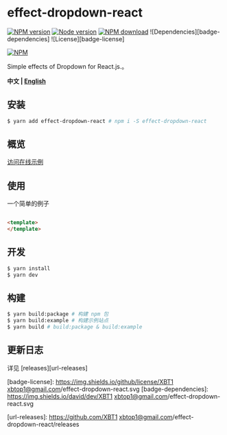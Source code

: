 # effect-dropdown-react

[![NPM version][badge-npm-version]][url-npm]
[![Node version][badge-node-version]][url-npm]
[![NPM download][badge-npm-download]][url-npm]
![Dependencies][badge-dependencies]
![License][badge-license]

[![NPM][image-npm]][url-npm]

Simple effects of Dropdown for React.js.。

**中文 | [English](./README_en.md)**

## 安装

```bash
$ yarn add effect-dropdown-react # npm i -S effect-dropdown-react
```

## 概览

[访问在线示例]()

## 使用

一个简单的例子

```javascript
```

```html
<template>
</template>
```

## 开发

```bash
$ yarn install
$ yarn dev
```

## 构建

```bash
$ yarn build:package # 构建 npm 包
$ yarn build:example # 构建示例站点
$ yarn build # build:package & build:example
```

## 更新日志

详见 [releases][url-releases]


[badge-npm-version]: https://img.shields.io/npm/v/effect-dropdown-react.svg
[badge-node-version]: https://img.shields.io/node/v/effect-dropdown-react.svg
[badge-npm-download]: https://img.shields.io/npm/dt/effect-dropdown-react.svg
[badge-license]: https://img.shields.io/github/license/XBT1 <xbtop1@gmail.com>/effect-dropdown-react.svg
[badge-dependencies]: https://img.shields.io/david/dev/XBT1 <xbtop1@gmail.com>/effect-dropdown-react.svg

[url-npm]: https://npmjs.org/package/effect-dropdown-react
[url-dependencies]: https://david-dm.org/vkbansal/effect-dropdown-react
[url-releases]: https://github.com/XBT1 <xbtop1@gmail.com>/effect-dropdown-react/releases

[image-npm]: https://nodei.co/npm/effect-dropdown-react.png
